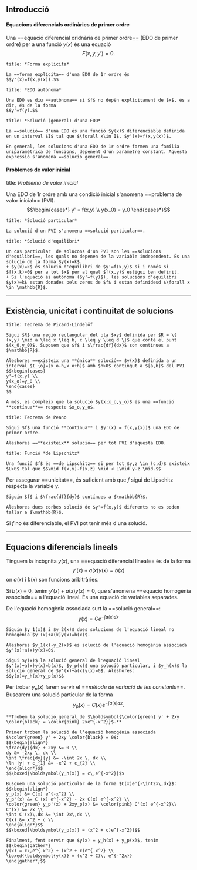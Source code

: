 ## Introducció

#### Equacions diferencials ordinàries de primer ordre

Una ==equació diferencial oridnària de primer ordre== (EDO de primer ordre) per a una funció $y(x)$ és una equació
$$F(x,y,y')=0.$$

```ad-def
title: *Forma explícita*

La ==forma explícita== d'una EDO de 1r ordre és
$$y'(x)=f(x,y(x)).$$
```

```ad-def
title: *EDO autònoma*

Una EDO es diu ==autònoma== si $f$ no depèn explícitament de $x$, és a dir, és de la forma
$$y'=f(y).$$
```

```ad-def
title: *Solució (general) d'una EDO*

La ==solució== d'una EDO és una funció $y(x)$ diferenciable definida en un interval $I$ tal que $\forall x\in I$, $y'(x)=f(x,y(x))$. 

En general, les solucions d'una EDO de 1r ordre formen una família uniparamètrica de funcions, depenent d'un paràmetre constant. Aquesta expressió s'anomena ==solució general==.
```

#### Problemes de valor inicial

title: *Problema de valor inicial*

Una EDO de 1r ordre amb una condició inicial s'anomena ==problema de valor inicial== (PVI).
$$\begin{cases*}
y' = f(x,y) \\
y(x_0) = y_0
\end{cases*}$$

```ad-def
title: *Solució particular*

La solució d'un PVI s'anomena ==solució particular==.
```

```ad-def
title: *Solució d'equilibri*

Un cas particular  de solucons d'un PVI son les ==solucions d'equilibri==, les quals no depenen de la variable independent. És una solució de la forma $y(x)=k$.
+ $y(x)=k$ és solució d'equilibri de $y'=f(x,y)$ si i només si $f(x,k)=0$ per a tot $x$ per al qual $f(x,y)$ estigui ben definit.
+ Si l'equació és autònoma ($y'=f(y)$), les solucions d'equilibri $y(x)=k$ estan donades pels zeros de $f$ i estan definidesd $\forall x \in \mathbb{R}$.
```

---
## Existència, unicitat i continuitat de solucions

```ad-teor
title: Teorema de Picard-Lindelöf

Sigui $R$ una regió rectangular del pla $xy$ definida per $R = \{ (x,y) \mid a \leq x \leq b, c \leq y \leq d \}$ que conté el punt $(x_0,y_0)$. Suposem que $f$ i $\frac{df}{dx}$ son contínues a $\mathbb{R}$.

Aleshores ==existeix una **única** solució== $y(x)$ definida a un interval $I_{o}=(x_o-h,x_o+h)$ amb $h>0$ contingut a $[a,b]$ del PVI
$$\begin{cases}
y'=f(x,y) \\
y(x_o)=y_0 \\
\end{cases}
$$

A més, es compleix que la solució $y(x;x_o,y_o)$ és una ==funció **contínua**== respecte $x_o,y_o$.

```

```ad-teor
title: Teorema de Peano

Sigui $f$ una funció **contínua** i $y'(x) = f(x,y(x))$ una EDO de primer ordre.

Aleshores ==**existèix** solució== per tot PVI d'aquesta EDO.
```

```ad-def
title: Funció *de Lipschitz*

Una funció $f$ és ==de Lipschitz== si per tot $y,z \in (c,d)$ existeix $L>0$ tal que $$\mid f(x,y)-f(x,z) \mid < L\mid y-z \mid.$$
```

Per assegurar ==unicitat==, és suficient amb que $f$ sigui de Lipschitz respecte la variable $y$.

```ad-teor
Siguin $f$ i $\frac{df}{dy}$ contínues a $\mathbb{R}$.

Aleshores dues corbes solució de $y'=f(x,y)$ diferents no es poden tallar a $\mathbb{R}$.
```

Si $f$ no és diferenciable, el PVI pot tenir més d'una solució.

---
## Equacions diferencials lineals

Tinguem la incògnita $y(x)$, una ==equació diferencial lineal== és de la forma
$$y'(x)+a(x)y(x)=b(x)$$
on $a(x)$ i $b(x)$ son funcions aribitràries.

Si $b(x)\equiv 0$, tenim $y'(x)+a(x)y(x)=0$, que s'anomena ==equació homogènia associada== a l'equació lineal. És una equació de variables separades.

De l'equació homogènia associada surt la ==solució general==:
$$y(x)=Ce^{-\int a(x)dx}$$

```ad-prop
Siguin $y_1(x)$ i $y_2(x)$ dues solucions de l'equació lineal no homogènia $y'(x)+a(x)y(x)=b(x)$.

Aleshores $y_1(x)-y_2(x)$ és solució de l'equació homogènia associada $y'(x)+a(x)y(x)=0$.
```

```ad-coro
Sigui $y(x)$ la solució general de l'equació lineal $y'(x)+a(x)y(x)=b(x)$, $y_p(x)$ una solució particular, i $y_h(x)$ la solució general de $y'(x)+a(x)y(x)=0$. Aleshores:
$$y(x)=y_h(x)+y_p(x)$$
```

Per trobar $y_p(x)$ farem servir el ==*mètode de variació de les constants*==. 
Buscarem una solució particular de la forma
$$y_p(x)=C(x)e^{-\int a(x)dx}.$$

```ad-ex
**Trobem la solució general de $\boldsymbol{\color{green} y' + 2xy \color{black} = \color{pink} 2xe^{-x^2}}$.**

Primer trobem la solució de l'equació homogènia associada $\color{green} y' + 2xy \color{black} = 0$:
$$\begin{align*}
\frac{dy}{dx} + 2xy &= 0 \\
dy &= -2xy \, dx \\
\int \frac{dy}{y} &= -\int 2x \, dx \\
\ln |y| + c_{1} &= -x^2 + c_{2} \\
\end{align*}$$
$$\boxed{\boldsymbol{y_h(x)} = c\,e^{-x^2}}$$

Busquem una solució particular de la forma $C(x)e^{-\int2x\,dx}$:
$$\begin{align*}
y_p(x) &= C(x) e^{-x^2} \\
y_p'(x) &= C'(x) e^{-x^2} - 2x C(x) e^{-x^2} \\
\color{green} y_p'(x) + 2xy_p(x) &= \color{pink} C'(x) e^{-x^2}\\
C'(x) &= 2x \\
\int C'(x)\,dx &= \int 2x\,dx \\
C(x) &= x^2 + c \\
\end{align*}$$
$$\boxed{\boldsymbol{y_p(x)} = (x^2 + c)e^{-x^2}}$$

Finalment, fent servir que $y(x) = y_h(x) + y_p(x)$, tenim
$$\begin{gather*}
y(x) = c\,e^{-x^2} + (x^2 + c)e^{-x^2} \\
\boxed{\boldsymbol{y(x)} = (x^2 + C)\, e^{-^2x}}
\end{gather*}$$
```

